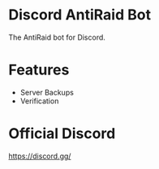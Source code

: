 # Discord AntiRaid Bot
The AntiRaid bot for Discord. 

# Features
- Server Backups
- Verification

# Official Discord
https://discord.gg/

